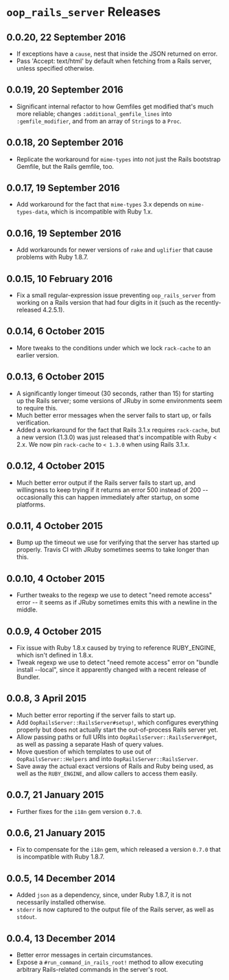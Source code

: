 # `oop_rails_server` Releases

## 0.0.20, 22 September 2016

* If exceptions have a `cause`, nest that inside the JSON returned on error.
* Pass 'Accept: text/html' by default when fetching from a Rails server, unless specified otherwise.

## 0.0.19, 20 September 2016

* Significant internal refactor to how Gemfiles get modified that's much more reliable; changes
  `:additional_gemfile_lines` into `:gemfile_modifier`, and from an array of `String`s to a `Proc`.

## 0.0.18, 20 September 2016

* Replicate the workaround for `mime-types` into not just the Rails bootstrap Gemfile, but the Rails gemfile, too.

## 0.0.17, 19 September 2016

* Add workaround for the fact that `mime-types` 3.x depends on `mime-types-data`, which is incompatible with
  Ruby 1.x.

## 0.0.16, 19 September 2016

* Add workarounds for newer versions of `rake` and `uglifier` that cause problems with Ruby 1.8.7.

## 0.0.15, 10 February 2016

* Fix a small regular-expression issue preventing `oop_rails_server` from working on a Rails version that had four
  digits in it (such as the recently-released 4.2.5.1).

## 0.0.14, 6 October 2015

* More tweaks to the conditions under which we lock `rack-cache` to an earlier version.

## 0.0.13, 6 October 2015

* A significantly longer timeout (30 seconds, rather than 15) for starting up the Rails server; some versions of JRuby
  in some environments seem to require this.
* Much better error messages when the server fails to start up, or fails verification.
* Added a workaround for the fact that Rails 3.1.x requires `rack-cache`, but a new version (1.3.0) was just released
  that's incompatible with Ruby < 2.x. We now pin `rack-cache` to `< 1.3.0` when using Rails 3.1.x.

## 0.0.12, 4 October 2015

* Much better error output if the Rails server fails to start up, and willingness to keep trying if it returns an
  error 500 instead of 200 -- occasionally this can happen immediately after startup, on some platforms.

## 0.0.11, 4 October 2015

* Bump up the timeout we use for verifying that the server has started up properly. Travis CI with JRuby sometimes
  seems to take longer than this.

## 0.0.10, 4 October 2015

* Further tweaks to the regexp we use to detect "need remote access" error -- it seems as if JRuby sometimes
  emits this with a newline in the middle.

## 0.0.9, 4 October 2015

* Fix issue with Ruby 1.8.x caused by trying to reference RUBY_ENGINE, which isn't defined in 1.8.x.
* Tweak regexp we use to detect "need remote access" error on "bundle install --local", since it apparently
  changed with a recent release of Bundler.

## 0.0.8, 3 April 2015

* Much better error reporting if the server fails to start up.
* Add `OopRailsServer::RailsServer#setup!`, which configures everything properly but does not actually start
  the out-of-process Rails server yet.
* Allow passing paths or full URIs into `OopRailsServer::RailsServer#get`, as well as passing a separate Hash
  of query values.
* Move question of which templates to use out of `OopRailsServer::Helpers` and into `OopRailsServer::RailsServer`.
* Save away the actual exact versions of Rails and Ruby being used, as well as the `RUBY_ENGINE`, and allow callers
  to access them easily.

## 0.0.7, 21 January 2015

* Further fixes for the `i18n` gem version `0.7.0`.

## 0.0.6, 21 January 2015

* Fix to compensate for the `i18n` gem, which released a version `0.7.0` that is incompatible with
  Ruby 1.8.7.

## 0.0.5, 14 December 2014

* Added `json` as a dependency, since, under Ruby 1.8.7, it is not necessarily installed otherwise.
* `stderr` is now captured to the output file of the Rails server, as well as `stdout`.

## 0.0.4, 13 December 2014

* Better error messages in certain circumstances.
* Expose a `#run_command_in_rails_root!` method to allow executing arbitrary Rails-related commands in the
  server's root.
